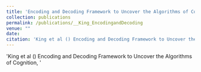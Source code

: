 ```yaml
---
title: 'Encoding and Decoding Framework to Uncover the Algorithms of Cognition'
collection: publications
permalink: /publications/__King_EncodingandDecoding
venue: ""
date: 
citation: 'King et al () Encoding and Decoding Framework to Uncover the Algorithms of Cognition, <i></i>'
---
```

'King et al () Encoding and Decoding Framework to Uncover the Algorithms of Cognition, <i></i>'
